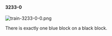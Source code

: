 #### 3233-0
![train-3233-0-0.png](https://github.com/lil-lab/nlvr/raw/master/nlvr/train/images/5/train-3233-0-0.png "train-3233-0-0.png")

There is exactly one blue block on a black block.